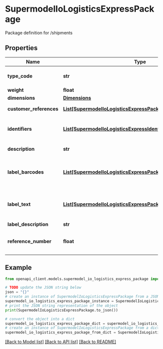 # SupermodelIoLogisticsExpressPackage

Package definition for /shipments

## Properties

Name | Type | Description | Notes
------------ | ------------- | ------------- | -------------
**type_code** | **str** | Please contact your DHL Express representative if you wish to use a DHL specific package otherwise ignore this element. | [optional] 
**weight** | **float** | The weight of the package. | 
**dimensions** | [**Dimensions**](Dimensions.md) |  | 
**customer_references** | [**List[SupermodelIoLogisticsExpressPackageReference]**](SupermodelIoLogisticsExpressPackageReference.md) | Here you can declare your customer references for each package | [optional] 
**identifiers** | [**List[SupermodelIoLogisticsExpressIdentifier]**](SupermodelIoLogisticsExpressIdentifier.md) | Identifiers section is on the package level where you can optionaly provide a DHL Express waybill number. This has to be enabled by your DHL Express IT contact. | [optional] 
**description** | **str** | Please enter description of content for each package | [optional] 
**label_barcodes** | [**List[SupermodelIoLogisticsExpressPackageLabelBarcodesInner]**](SupermodelIoLogisticsExpressPackageLabelBarcodesInner.md) | This allows you to define up to two bespoke barcodes on the DHL Express Tranport label. To use this feature please set outputImageProperties/imageOptions/templateName as ECOM26_84CI_003 for typeCode&#x3D;label | [optional] 
**label_text** | [**List[SupermodelIoLogisticsExpressPackageLabelTextInner]**](SupermodelIoLogisticsExpressPackageLabelTextInner.md) | This allows you to enter up to two bespoke texts on the DHL Express Tranport label. To use this feature please set outputImageProperties/imageOptions/templateName as ECOM26_84CI_003 for typeCode&#x3D;label | [optional] 
**label_description** | **str** | Please enter additional customer description | [optional] 
**reference_number** | **float** | Please enter package reference number. If package reference number is provided for at least one package, then package reference number must be provided for all packages. | [optional] 

## Example

```python
from openapi_client.models.supermodel_io_logistics_express_package import SupermodelIoLogisticsExpressPackage

# TODO update the JSON string below
json = "{}"
# create an instance of SupermodelIoLogisticsExpressPackage from a JSON string
supermodel_io_logistics_express_package_instance = SupermodelIoLogisticsExpressPackage.from_json(json)
# print the JSON string representation of the object
print(SupermodelIoLogisticsExpressPackage.to_json())

# convert the object into a dict
supermodel_io_logistics_express_package_dict = supermodel_io_logistics_express_package_instance.to_dict()
# create an instance of SupermodelIoLogisticsExpressPackage from a dict
supermodel_io_logistics_express_package_from_dict = SupermodelIoLogisticsExpressPackage.from_dict(supermodel_io_logistics_express_package_dict)
```
[[Back to Model list]](../README.md#documentation-for-models) [[Back to API list]](../README.md#documentation-for-api-endpoints) [[Back to README]](../README.md)


